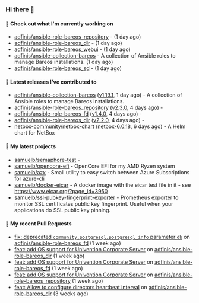 ### Hi there 👋

#### 👷 Check out what I'm currently working on

- [adfinis/ansible-role-bareos_repository](https://github.com/adfinis/ansible-role-bareos_repository) -  (1 day ago)
- [adfinis/ansible-role-bareos_dir](https://github.com/adfinis/ansible-role-bareos_dir) -  (1 day ago)
- [adfinis/ansible-role-bareos_webui](https://github.com/adfinis/ansible-role-bareos_webui) -  (1 day ago)
- [adfinis/ansible-collection-bareos](https://github.com/adfinis/ansible-collection-bareos) - A collection of Ansible roles to manage Bareos installations. (1 day ago)
- [adfinis/ansible-role-bareos_sd](https://github.com/adfinis/ansible-role-bareos_sd) -  (1 day ago)

#### 🔭 Latest releases I've contributed to

- [adfinis/ansible-collection-bareos](https://github.com/adfinis/ansible-collection-bareos) ([v1.19.1](https://github.com/adfinis/ansible-collection-bareos/releases/tag/v1.19.1), 1 day ago) - A collection of Ansible roles to manage Bareos installations.
- [adfinis/ansible-role-bareos_repository](https://github.com/adfinis/ansible-role-bareos_repository) ([v2.3.0](https://github.com/adfinis/ansible-role-bareos_repository/releases/tag/v2.3.0), 4 days ago) - 
- [adfinis/ansible-role-bareos_fd](https://github.com/adfinis/ansible-role-bareos_fd) ([v1.4.0](https://github.com/adfinis/ansible-role-bareos_fd/releases/tag/v1.4.0), 4 days ago) - 
- [adfinis/ansible-role-bareos_dir](https://github.com/adfinis/ansible-role-bareos_dir) ([v2.2.0](https://github.com/adfinis/ansible-role-bareos_dir/releases/tag/v2.2.0), 4 days ago) - 
- [netbox-community/netbox-chart](https://github.com/netbox-community/netbox-chart) ([netbox-6.0.18](https://github.com/netbox-community/netbox-chart/releases/tag/netbox-6.0.18), 6 days ago) - A Helm chart for NetBox

#### 🌱 My latest projects

- [samuelb/semaphore-test](https://github.com/samuelb/semaphore-test) - 
- [samuelb/opencore-efi](https://github.com/samuelb/opencore-efi) - OpenCore EFI for my AMD Ryzen system
- [samuelb/azx](https://github.com/samuelb/azx) - Small utility to easy switch between Azure Subscriptions for azure-cli
- [samuelb/docker-eicar](https://github.com/samuelb/docker-eicar) - A docker image with the eicar test file in it - see https://www.eicar.org/?page_id=3950
- [samuelb/ssl-pubkey-fingerprint-exporter](https://github.com/samuelb/ssl-pubkey-fingerprint-exporter) - Prometheus exporter to monitor SSL certificates public key fingerprint. Useful when your applications do SSL public key pinning. 

#### 🔨 My recent Pull Requests

- [fix: deprecated `community.postgresql.postgresql_info` parameter `db`](https://github.com/adfinis/ansible-role-bareos_fd/pull/35) on [adfinis/ansible-role-bareos_fd](https://github.com/adfinis/ansible-role-bareos_fd) (1 week ago)
- [feat: add OS support for Univention Corporate Server](https://github.com/adfinis/ansible-role-bareos_dir/pull/27) on [adfinis/ansible-role-bareos_dir](https://github.com/adfinis/ansible-role-bareos_dir) (1 week ago)
- [feat: add OS support for Univention Corporate Server](https://github.com/adfinis/ansible-role-bareos_fd/pull/34) on [adfinis/ansible-role-bareos_fd](https://github.com/adfinis/ansible-role-bareos_fd) (1 week ago)
- [feat: add OS support for Univention Corporate Server](https://github.com/adfinis/ansible-role-bareos_repository/pull/20) on [adfinis/ansible-role-bareos_repository](https://github.com/adfinis/ansible-role-bareos_repository) (1 week ago)
- [feat: Allow to configure directors heartbeat interval](https://github.com/adfinis/ansible-role-bareos_dir/pull/26) on [adfinis/ansible-role-bareos_dir](https://github.com/adfinis/ansible-role-bareos_dir) (3 weeks ago)
